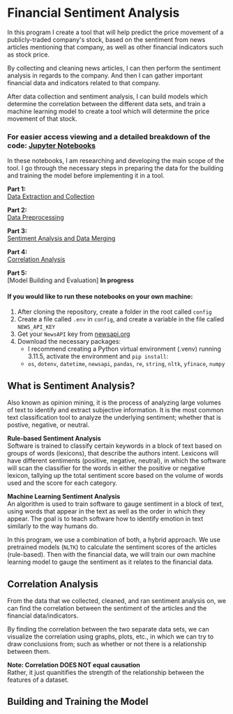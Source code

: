 # Financial Sentiment Analysis

In this program I create a tool that will help predict the price movement of a publicly-traded company's stock, based on the sentiment from news articles mentioning that company, as well as other financial indicators such as stock price.  

By collecting and cleaning news articles, I can then perform the sentiment analysis in regards to the company. And then I can gather important financial data and indicators related to that company.  

After data collection and sentiment analysis, I can build models which determine the correlation between the different data sets, and train a machine learning model to create a tool which will determine the price movement of that stock.

### For easier access viewing and a detailed breakdown of the code: [Jupyter Notebooks](jupyter/notebooks)  
In these notebooks, I am researching and developing the main scope of the tool. I go through the necessary steps in preparing the data for the building and training the model before implementing it in a tool.  

**Part 1:**  
[Data Extraction and Collection](jupyter/notebooks/single-analysis-pt1.ipynb)  

**Part 2:**  
[Data Preprocessing](jupyter/notebooks/single-analysis-pt2.ipynb)  

**Part 3:**  
[Sentiment Analysis and Data Merging](jupyter/notebooks/single-analysis-pt3.ipynb)  

**Part 4:**  
[Correlation Analysis](jupyter/notebooks/single-analysis-pt4.ipynb)

**Part 5:**  
[Model Building and Evaluation] **In progress**  

#### If you would like to run these notebooks on your own machine:  
1. After cloning the repository, create a folder in the root called `config`  
2. Create a file called `.env` in `config`, and create a variable in the file called `NEWS_API_KEY`  
3. Get your `NewsAPI` key from [newsapi.org](https://newsapi.org)
4. Download the necessary packages:
    - I recommend creating a Python virtual environment (.venv) running 3.11.5, activate the environment and `pip install`: 
    - `os`, `dotenv`, `datetime`, `newsapi`, `pandas`, `re`, `string`, `nltk`, `yfinace`, `numpy`

## What is Sentiment Analysis?
Also known as opinion mining, it is the process of analyzing large volumes of text to identify and extract subjective information. It is the most common text classification tool to analyze the underlying sentiment; whether that is postive, negative, or neutral.  

**Rule-based Sentiment Analysis**  
Software is trained to classify certain keywords in a block of text based on groups of words (lexicons), that describe the authors intent. Lexicons will have different sentiments (positive, negative, neutral), in which the software will scan the classifier for the words in either the positive or negative lexicon, tallying up the total sentiment score based on the volume of words used and the score for each category.  

**Machine Learning Sentiment Analysis**  
An algorithm is used to train software to gauge sentiment in a block of text, using words that appear in the text as well as the order in which they appear. The goal is to teach software how to identify emotion in text similarly to the way humans do.  

In this program, we use a combination of both, a hybrid approach. We use pretrained models (`NLTK`) to calculate the sentiment scores of the articles (rule-based). Then with the financial data, we will train our own machine learning model to gauge the sentiment as it relates to the financial data.

## Correlation Analysis
From the data that we collected, cleaned, and ran sentiment analysis on, we can find the correlation between the sentiment of the articles and the financial data/indicators.  

By finding the correlation between the two separate data sets, we can visualize the correlation using graphs, plots, etc., in which we can try to draw conclusions from; such as whether or not there is a relationship between them.  

**Note: Correlation DOES NOT equal causation**  
Rather, it just quanitifies the strength of the relationship between the features of a dataset.  

## Building and Training the Model

